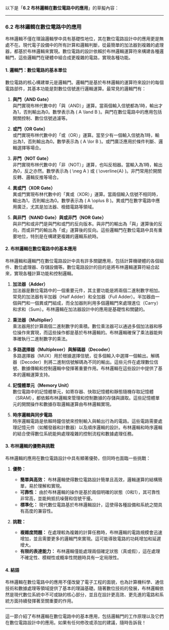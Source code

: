 以下是「**6.2 布林邏輯在數位電路中的應用**」的草擬內容：

---

### 6.2 布林邏輯在數位電路中的應用

布林邏輯不僅在理論邏輯學中具有基礎性地位，其在數位電路設計中的應用更是無處不在。現代電子設備中的所有計算和邏輯判斷，從最簡單的加法器到複雜的處理器，都基於布林邏輯來實現。數位電路的設計依賴於布林邏輯運算符來構建各種邏輯門，這些邏輯門在硬體中組合成更複雜的電路，實現各種功能。

#### 1. 邏輯門：數位電路的基本單位

數位電路的核心構建單元是邏輯門。邏輯門是基於布林邏輯的運算符來設計的每個電路部件，其基本功能是對數位信號進行邏輯運算。最常見的邏輯門有：

1. **與門（AND Gate）**  
   與門實現布林代數中的「與（AND）」運算。當兩個輸入信號都為1時，輸出才為1，否則輸出為0。數學表示為 \( A \land B \)。與門在數位電路中的應用包括開關控制、數位信號過濾等。

2. **或門（OR Gate）**  
   或門實現布林代數中的「或（OR）」運算。當至少有一個輸入信號為1時，輸出為1，否則輸出為0。數學表示為 \( A \lor B \)。或門廣泛應用於條件判斷、邏輯選擇等場合。

3. **非門（NOT Gate）**  
   非門實現布林代數中的「非（NOT）」運算，也叫反相器。當輸入為1時，輸出為0，反之亦然。數學表示為 \( \neg A \) 或 \( \overline{A} \)。非門常用於開關反轉、邏輯反推等場合。

4. **異或門（XOR Gate）**  
   異或門實現布林代數中的「異或（XOR）」運算。當兩個輸入信號不相同時，輸出為1，否則輸出為0。數學表示為 \( A \oplus B \)。異或門在數字電路中應用廣泛，尤其是加法器、檢錯電路等領域。

5. **與非門（NAND Gate）與或非門（NOR Gate）**  
   與非門和或非門是與門和或門的反向版本。與非門的輸出為「與」運算後的反向，而或非門的輸出為「或」運算後的反向。這些邏輯門在數位電路中具有重要地位，特別是在構建更複雜的邏輯系統時。

#### 2. 布林邏輯在數位電路中的基本應用

布林邏輯和邏輯門在數位電路設計中具有許多關鍵應用，包括計算機硬體的各個組件、數位處理器、存儲設備等。數位電路設計的目的是將布林邏輯運算符結合起來，實現各種計算功能和控制邏輯。

1. **加法器（Adder）**  
   加法器是數位電路中的一個重要元件，其主要功能是將兩個二進制數字相加。常見的加法器有半加器（Half Adder）和全加器（Full Adder）。半加器由一個與門和一個異或門組成，而全加器則利用多個邏輯門來處理進位（Carry）和求和（Sum）。布林邏輯在加法器設計中的應用是基礎性和關鍵的。

2. **乘法器（Multiplier）**  
   乘法器用於計算兩個二進制數字的乘積。數位乘法器可以通過多個加法器和移位操作來實現，而這些操作都是基於布林邏輯的。布林邏輯確保了乘法器能夠準確執行二進制數字的乘法。

3. **多路選擇器（Multiplexer）與解碼器（Decoder）**  
   多路選擇器（MUX）用於根據選擇信號，從多個輸入中選擇一個輸出。解碼器（Decoder）則將二進制信號解碼為不同的輸出。這些元件在處理數位信號、數據傳輸和控制邏輯中發揮著重要作用。布林邏輯在這些設計中提供了基本的邏輯運算支持。

4. **記憶體單元（Memory Unit）**  
   數位電路中的記憶體單元，如寄存器、快取記憶體和靜態隨機存取記憶體（SRAM），都依賴布林邏輯來管理和控制數據的存儲與讀取。這些記憶體單元的開關操作和數據存取邏輯運算由布林邏輯實現。

5. **時序邏輯與同步電路**  
   時序邏輯電路是依賴時鐘信號來控制輸入與輸出行為的電路。這些電路需要處理記憶元件（如觸發器和計數器）以及順序邏輯的設計。布林邏輯和時序邏輯的結合使得數位系統能夠處理複雜的控制流程和數據處理任務。

#### 3. 布林邏輯的優勢與挑戰

布林邏輯的應用在數位電路設計中具有顯著優勢，但同時也面臨一些挑戰：

1. **優勢：**
   - **簡單與高效：** 布林邏輯使得數位電路設計簡單且高效，邏輯運算的結構簡單，易於理解和實現。
   - **可靠性：** 由於布林邏輯的操作是基於兩個明確的狀態（0和1），其可靠性非常高，並能夠抵抗噪聲和信號干擾。
   - **標準化：** 現代數位電路基於布林邏輯設計，這使得各種設備和系統之間具有高度的兼容性。

2. **挑戰：**
   - **複雜度問題：** 在處理較為複雜的計算任務時，布林邏輯的電路規模會迅速增加，並且需要更多的邏輯門來實現。這可能導致電路的功耗增加和延遲增大。
   - **有限的表達能力：** 布林邏輯僅能處理兩個確定狀態（真或假），這在處理不確定性、模糊性或概率性問題時具有一定局限性。

#### 4. 結語

布林邏輯在數位電路中的應用不僅改變了電子工程的面貌，也為計算機科學、通信技術和數據處理等領域提供了基本的理論基礎。隨著數位技術的發展，布林邏輯依然是現代數位系統中不可或缺的核心部分，並且在設計更高效、更先進的電路和系統方面持續發揮著至關重要的作用。

---

這一節介紹了布林邏輯在數位電路中的基本應用，包括邏輯門的工作原理以及它們在數位電路設計中的應用。如果有任何修改或添加的建議，隨時告訴我！